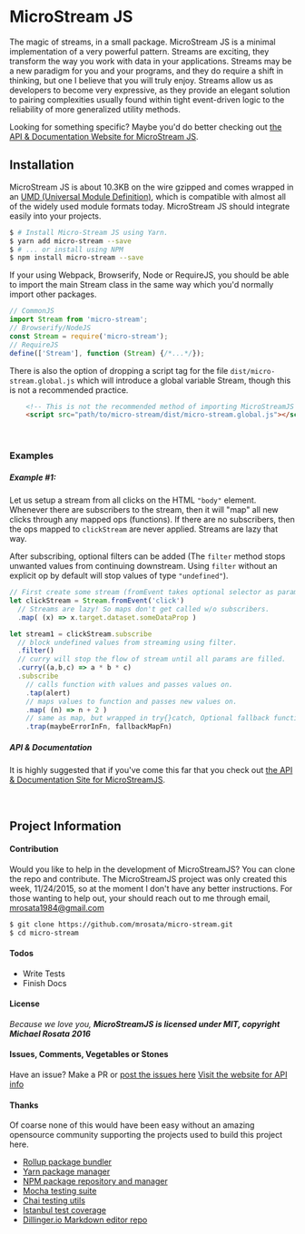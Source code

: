 # MicroStream JS
The magic of streams, in a small package. MicroStream JS is a minimal implementation of a very powerful pattern. Streams are exciting, they transform the way you work with data in your applications. Streams may be a new paradigm for you and your programs, and they do require a shift in thinking, but one I believe that you will truly enjoy. Streams allow us as developers to become very expressive, as they provide an elegant solution to pairing complexities usually found within tight event-driven logic to the reliability of more generalized utility methods.

Looking for something specific? Maybe you'd do better checking out [the API & Documentation Website for MicroStream JS][website].


Installation
----
MicroStream JS is about 10.3KB on the wire gzipped and comes wrapped in an [UMD (Universal Module Definition)][umd-git-repo], which is compatible with almost all of the widely used module formats today. MicroStream JS should integrate easily into your projects.

```sh
$ # Install Micro-Stream JS using Yarn.
$ yarn add micro-stream --save
$ # ... or install using NPM
$ npm install micro-stream --save
```

If your using Webpack, Browserify, Node or RequireJS, you should be able to import the main Stream class in the same way which you'd normally import other packages.

```javascript
// CommonJS
import Stream from 'micro-stream';
// Browserify/NodeJS
const Stream = require('micro-stream');
// RequireJS
define(['Stream'], function (Stream) {/*...*/});
```

There is also the option of dropping a script tag for the file `dist/micro-stream.global.js` which will introduce a global variable Stream, though this is not a recommended practice.

```html
    <!-- This is not the recommended method of importing MicroStreamJS -->
    <script src="path/to/micro-stream/dist/micro-stream.global.js"></script>
```

&nbsp;

### Examples

##### **Example #1**: 
Let us setup a stream from all clicks on the HTML `"body"` element. Whenever there are subscribers to the stream, then it will "map" all new clicks through any mapped ops (functions). If there are no subscribers, then the ops mapped to `clickStream` are never applied. Streams are lazy that way.
  
After subscribing, optional filters can be added (The `filter` method stops unwanted values from continuing downstream. Using `filter` without an explicit op by default will stop values of type `"undefined"`).

```javascript
// First create some stream (fromEvent takes optional selector as param 2).
let clickStream = Stream.fromEvent('click')
  // Streams are lazy! So maps don't get called w/o subscribers.
  .map( (x) => x.target.dataset.someDataProp )

let stream1 = clickStream.subscribe
  // block undefined values from streaming using filter. 
  .filter()
  // curry will stop the flow of stream until all params are filled.
  .curry((a,b,c) => a * b * c)
  .subscribe
    // calls function with values and passes values on.
    .tap(alert)
    // maps values to function and passes new values on.
    .map( (n) => n + 2 )
    // same as map, but wrapped in try{}catch, Optional fallback function.
    .trap(maybeErrorInFn, fallbackMapFn)
```
##### API & Documentation
It is highly suggested that if you've come this far that  you check out [the API & Documentation Site for MicroStreamJS][website].

&nbsp;

Project Information
----
#### Contribution
Would you like to help in the development of MicroStreamJS? You can clone the repo and contribute. The MicroStreamJS project was only created this week, 11/24/2015, so at the moment I don't have any better instructions. For those wanting to help out, your should reach out to me through email, [mrosata1984@gmail.com][mailtoMike]
```sh
$ git clone https://github.com/mrosata/micro-stream.git
$ cd micro-stream
```

#### Todos
 - Write Tests
 - Finish Docs


#### License
*Because we love you,*
***MicroStreamJS is licensed under MIT, copyright Michael Rosata 2016***


#### Issues, Comments, Vegetables or Stones
Have an issue? Make a PR or [post the issues here][git-issues]
[Visit the website for API info][website]


#### Thanks
Of coarse none of this would have been easy without an amazing opensource community supporting the projects used to build this project here.
  -  [Rollup package bundler][rollup]
  -  [Yarn package manager][yarn]
  -  [NPM package repository and manager][npm]
  -  [Mocha testing suite][mocha]
  -  [Chai testing utils][chai]
  -  [Istanbul test coverage][istanbul]
  -  [Dillinger.io Markdown editor repo][dill]
  



[//]: # (Links in Doc)
   [git-repo]: <https://github.com/mrosata/micro-stream>
   [git-issues]: <https://github.com/mrosata/micro-stream/issues>
   [website]: <https://mrosata.github.io/micro-stream>
   [mailtoMike]: <mailto:mrosata1984@gmail.com>
   [@onethingsimple]: <http://twitter.com/onethingsimple>
   [umd-git-repo]: <https://github.com/umdjs/umd>
   [dill]: <https://github.com/joemccann/dillinger>
   [yarn]: <https://yarnpkg.com>
   [npm]: <https://npmjs.com>
   [babel]: <https://babeljs.io/>
   [mocha]: <https://mochajs.org/>
   [chai]: <http://chaijs.com/>
   [istanbul]: <https://github.com/gotwarlost/istanbul>
   [rollup]: <http://rollupjs.org>
   
